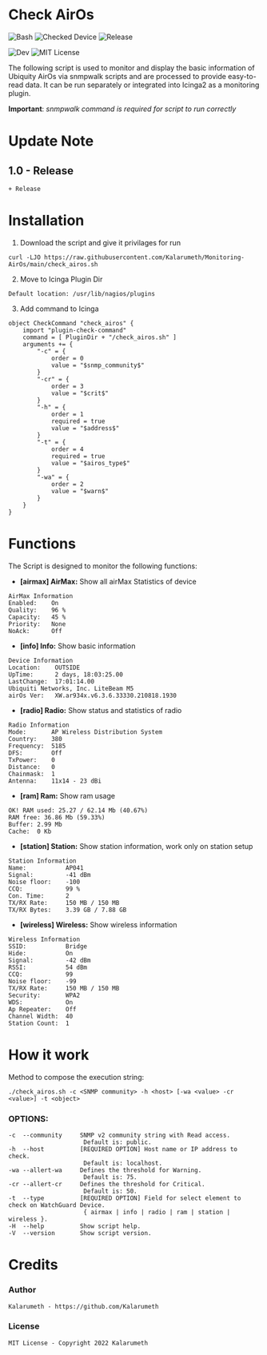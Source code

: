 # Check AirOs
<img src="https://img.shields.io/badge/Code-Bash-orange?style=flat-square&logo=GNU%20Bash&logoColor=orange" alt="Bash"> <img src="https://img.shields.io/badge/Device-AirOs-0559C9?style=flat-square&logo=Ubiquiti" alt="Checked Device"> <img src="https://img.shields.io/badge/Release-v1.0-green?style=flat-square" alt="Release">

<img src="https://img.shields.io/badge/Dev by-Kalarumeth-blueviolet?style=flat-square" alt="Dev"> <img src="https://img.shields.io/badge/License-MIT-blue?style=flat-square" alt="MIT License">

The following script is used to monitor and display the basic information of Ubiquity AirOs via snmpwalk scripts and are processed to provide easy-to-read data. It can be run separately or integrated into Icinga2 as a monitoring plugin.

**Important**: *snmpwalk command is required for script to run correctly*


# Update Note

## 1.0 - Release

    + Release

# Installation

1. Download the script and give it privilages for run
```
curl -LJO https://raw.githubusercontent.com/Kalarumeth/Monitoring-AirOs/main/check_airos.sh
```

2. Move to Icinga Plugin Dir
```
Default location: /usr/lib/nagios/plugins
```

3. Add command to Icinga
```
object CheckCommand "check_airos" {
    import "plugin-check-command"
    command = [ PluginDir + "/check_airos.sh" ]
    arguments += {
        "-c" = {
            order = 0
            value = "$snmp_community$"
        }
        "-cr" = {
            order = 3
            value = "$crit$"
        }
        "-h" = {
            order = 1
            required = true
            value = "$address$"
        }
        "-t" = {
            order = 4
            required = true
            value = "$airos_type$"
        }
        "-wa" = {
            order = 2
            value = "$warn$"
        }
    }
}
```

# Functions

The Script is designed to monitor the following functions:

- **[airmax] AirMax:**
Show all airMax Statistics of device
```
AirMax Information
Enabled:	On
Quality:	96 % 
Capacity:	45 %
Priority:	None
NoAck:		Off
```

- **[info] Info:**
Show basic information
```
Device Information
Location:	 OUTSIDE
UpTime:		 2 days, 18:03:25.00
LastChange:	 17:01:14.00
Ubiquiti Networks, Inc. LiteBeam M5
airOs Ver:	 XW.ar934x.v6.3.6.33330.210818.1930
```

- **[radio] Radio:**
Show status and statistics of radio
```
Radio Information
Mode:		AP Wireless Distribution System
Country:	380
Frequency:	5185
DFS:		Off
TxPower:	0
Distance:	0
Chainmask:	1
Antenna:	11x14 - 23 dBi
```

- **[ram] Ram:**
Show ram usage
```
OK! RAM used: 25.27 / 62.14 Mb (40.67%)
RAM free: 36.86 Mb (59.33%)
Buffer: 2.99 Mb
Cache:  0 Kb
```

- **[station] Station:**
Show station information, work only on station setup
```
Station Information
Name:		    AP041
Signal:		    -41 dBm
Noise floor:	-100
CCQ:		    99 %
Con. Time:	    2
TX/RX Rate:	    150 MB / 150 MB
TX/RX Bytes:	3.39 GB / 7.88 GB
```

- **[wireless] Wireless:**
Show wireless information
```
Wireless Information
SSID:		    Bridge
Hide:		    On
Signal:		    -42 dBm
RSSI:		    54 dBm
CCQ:		    99
Noise floor:	-99
TX/RX Rate:	    150 MB / 150 MB
Security:	    WPA2
WDS:		    On
Ap Repeater:	Off
Channel Width:	40
Station Count:	1
```

# How it work

Method to compose the execution string:

    ./check_airos.sh -c <SNMP community> -h <host> [-wa <value> -cr <value>] -t <object>

### OPTIONS:

```
-c  --community     SNMP v2 community string with Read access.
                     Default is: public.
-h  --host          [REQUIRED OPTION] Host name or IP address to check.
                     Default is: localhost.
-wa --allert-wa     Defines the threshold for Warning.
                     Default is: 75.
-cr --allert-cr     Defines the threshold for Critical.
                     Default is: 50.
-t  --type          [REQUIRED OPTION] Field for select element to check on WatchGuard Device.
                     { airmax | info | radio | ram | station | wireless }.
-H  --help          Show script help.
-V  --version       Show script version.
```

# Credits

### Author

    Kalarumeth - https://github.com/Kalarumeth

### License

    MIT License - Copyright 2022 Kalarumeth